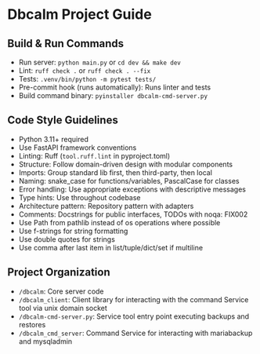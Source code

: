# Dbcalm Project Guide

## Build & Run Commands
- Run server: `python main.py` or `cd dev && make dev`
- Lint: `ruff check .` or `ruff check . --fix`
- Tests: `.venv/bin/python -m pytest tests/`
- Pre-commit hook (runs automatically): Runs linter and tests
- Build command binary: `pyinstaller dbcalm-cmd-server.py`

## Code Style Guidelines
- Python 3.11+ required
- Use FastAPI framework conventions
- Linting: Ruff (`tool.ruff.lint` in pyproject.toml)
- Structure: Follow domain-driven design with modular components
- Imports: Group standard lib first, then third-party, then local
- Naming: snake_case for functions/variables, PascalCase for classes
- Error handling: Use appropriate exceptions with descriptive messages
- Type hints: Use throughout codebase
- Architecture pattern: Repository pattern with adapters
- Comments: Docstrings for public interfaces, TODOs with noqa: FIX002
- Use Path from pathlib instead of os operations where possible
- Use f-strings for string formatting
- Use double quotes for strings
- Use comma after last item in list/tuple/dict/set if multiline


## Project Organization
- `/dbcalm`: Core server code
- `/dbcalm_client`: Client library for interacting with the command Service tool via unix domain socket
- `/dbcalm-cmd-server.py`: Service tool entry point executing backups and restores
- `/dbcalm_cmd_server`: Command Service for interacting with mariabackup and mysqladmin